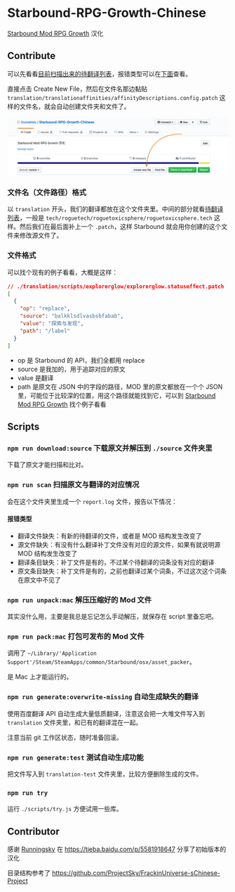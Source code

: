 # Starbound-RPG-Growth-Chinese

[Starbound Mod RPG Growth](https://github.com/IcyVines/Starbound-RPG-Growth) 汉化

## Contribute

可以先看看[目前扫描出来的待翻译列表](https://pastebin.com/2yQcm0Qv)，报错类型可以在[下面](https://github.com/linonetwo/Starbound-RPG-Growth-Chinese#npm-run-scan-%E6%89%AB%E6%8F%8F%E5%8E%9F%E6%96%87%E4%B8%8E%E7%BF%BB%E8%AF%91%E7%9A%84%E5%AF%B9%E5%BA%94%E6%83%85%E5%86%B5)查看。

直接点击 Create New File，然后在文件名那边黏贴 `translation/translationaffinities/affinityDescriptions.config.patch` 这样的文件名，就会自动创建文件夹和文件了。

![create new file](doc/images/createnewfile.png)

### 文件名（文件路径）格式

以 `translation` 开头，我们的翻译都放在这个文件夹里。中间的部分就看[待翻译列表](https://pastebin.com/2yQcm0Qv)，一般是 `tech/roguetech/roguetoxicsphere/roguetoxicsphere.tech` 这样。然后我们在最后面补上一个 `.patch`，这样 Starbound 就会用你创建的这个文件来修改源文件了。

### 文件格式

可以找个现有的例子看看，大概是这样：

```json
// ./translation/scripts/explorerglow/explorerglow.statuseffect.patch
[
  {
    "op": "replace",
    "source": "balkklsdlvasbsbfabab",
    "value": "探索与发现",
    "path": "/label"
  }
]
```

- op 是 Starbound 的 API，我们全都用 replace
- source 是我加的，用于追踪对应的原文
- value 是翻译
- path 是原文在 JSON 中的字段的路径，MOD 里的原文都放在一个个 JSON 里，可能位于比较深的位置，用这个路径就能找到它，可以到 [Starbound Mod RPG Growth](https://github.com/IcyVines/Starbound-RPG-Growth) 找个例子看看

## Scripts

### `npm run download:source` 下载原文并解压到 `./source` 文件夹里

下载了原文才能扫描和比对。

### `npm run scan` 扫描原文与翻译的对应情况

会在这个文件夹里生成一个 `report.log` 文件，报告以下情况：

#### 报错类型

- 翻译文件缺失：有新的待翻译的文件，或者是 MOD 结构发生改变了
- 源文件缺失：有没有什么翻译补丁文件没有对应的源文件，如果有就说明源 MOD 结构发生改变了
- 翻译条目缺失：补丁文件是有的，不过某个待翻译的词条没有对应的翻译
- 原文条目缺失：补丁文件是有的，之前也翻译过某个词条，不过这次这个词条在原文中不见了

### `npm run unpack:mac` 解压压缩好的 Mod 文件

其实没什么用，主要是我总是忘记怎么手动解压，就保存在 script 里备忘吧。

### `npm run pack:mac` 打包可发布的 Mod 文件

调用了 `~/Library/'Application Support'/Steam/SteamApps/common/Starbound/osx/asset_packer`。

是 Mac 上才能运行的。

### `npm run generate:overwrite-missing` 自动生成缺失的翻译

使用百度翻译 API 自动生成大量低质翻译，注意这会把一大堆文件写入到 `translation` 文件夹里，和已有的翻译混在一起。

注意当前 git 工作区状态，随时准备回滚。

### `npm run generate:test` 测试自动生成功能

把文件写入到 `translation-test` 文件夹里，比较方便删除生成的文件。

### `npm run try`

运行 `./scripts/try.js` 方便试用一些库。

## Contributor

感谢 [Runningsky](http://www.runningsky.top/localization/sdb/1115920474.html) 在 https://tieba.baidu.com/p/5581918647 分享了初始版本的汉化

目录结构参考了 https://github.com/ProjectSky/FrackinUniverse-sChinese-Project
